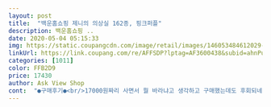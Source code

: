 ```yaml
---
layout: post 
title:  "백운홈쇼핑 제니의 의상실 162종, 핑크퍼플" 
description: 백운홈쇼핑 ..
date: 2020-05-04 05:15:33 
img: https://static.coupangcdn.com/image/retail/images/146053484612029-614512bd-3b57-4437-84fc-8c1a6c5f07bb.jpg 
linkUrl: https://link.coupang.com/re/AFFSDP?lptag=AF3600438&subid=ahnPublicAsk&pageKey=194015123&itemId=555985187&vendorItemId=4460913941&traceid=V0-113-3bc2a2e353b30ddf 
categories: [1011] 
color: FFB2D9 
price: 17430 
author: Ask View Shop 
cont:  "●구매후기●<br/>17000원짜리 사면서 뭘 바라냐고 생각하고 구매했는데도 후회되네요<br/>감사합니다.<br/><br/>곧 다가올 어린이날 선물로 주문했습니다.<br/><br/>관절은 다 나갔지만 20년전 인형이 더 이쁘게생겼고 머리털도 많아요 ;<br/>당분간 혼자 즐겁게 인형놀이에 빠질것같네요.<br/><br/>드레스도 넉넉해서 드레스룸도 마련해야겠어요.<br/><br/>딱 가격만큼 하는거같아요<br/>딸램도 크기와 구색을보고 행복해하다가 열어보고 완전 우울해있어요<br/>똑같은게 3개나 되네요ㅋ<br/>머리카락을 가운데라 싹 비어놨음 장난똥때리나ㅋㅋㅋㅋ뚜껑인줄 ;<br/>머릿결은 좋음 , 옷 찢어져있고 부속품들 날카로움 아무리 2만원대라지만 너무한거아닌가요?<br/>싸다고 사지 마세요 제발 ㅜㅜ 20년전에 제가 가지고놀던 미미인형을 제딸이가지고노는데<br/>아가야들은 옷을 입힐려면 머리를 빼야되요 ㅋㅋ<br/>아이들이 작아서 젖병이 더 크더군요.<br/><br/>엄마놀이하기에 적합한 인형세트이군요.<br/><br/>옷 20벌은 모두 똑같은 디자인에 색깔만다른거였네요ㅠ<br/>옷 박음질상태는 안좋다고 알고있었지만 천 재질이 이럴꺼라고는 상상못했어요<br/>옷 상태엉망 , 머리상태엉망 , 머리탈모 , 머리카락이 목에서부터 시작함<br/>이가격에 미미를 하나 사는게 더 기분이 좋았을껄 그랬어요ㅎㅎ<br/>입에 맞는 사이즈의 젖병이면 더 실감나게 가지고 놀텐데ᆢ<br/>작은애들은 개똥망이라 사진안찍음 ;<br/>정말 싸게 옷 그지같아도 상관없다하시는분만 사길 추천드려요<br/>제꺼는 뽑기가 잘안됐네요<br/>조금 아쉽네요.<br/><br/>킥보드, 자전거, 유모차 조립하는 장난감이라 퍼즐맞추듯 혼자서 만드네요.<br/><br/>후기보고 질이 떨어진다는건 알고있었지만<br/>17000원짜리 사면서 뭘 바라냐고 생각하고 구매했는데도 후회되네요<br/>감사합니다.<br/><br/>곧 다가올 어린이날 선물로 주문했습니다.<br/><br/>관절은 다 나갔지만 20년전 인형이 더 이쁘게생겼고 머리털도 많아요 ;<br/>당분간 혼자 즐겁게 인형놀이에 빠질것같네요.<br/><br/>드레스도 넉넉해서 드레스룸도 마련해야겠어요.<br/><br/>딱 가격만큼 하는거같아요<br/>딸램도 크기와 구색을보고 행복해하다가 열어보고 완전 우울해있어요<br/>똑같은게 3개나 되네요ㅋ<br/>머리카락을 가운데라 싹 비어놨음 장난똥때리나ㅋㅋㅋㅋ뚜껑인줄 ;<br/>머릿결은 좋음 , 옷 찢어져있고 부속품들 날카로움 아무리 2만원대라지만 너무한거아닌가요?<br/>싸다고 사지 마세요 제발 ㅜㅜ 20년전에 제가 가지고놀던 미미인형을 제딸이가지고노는데<br/>아가야들은 옷을 입힐려면 머리를 빼야되요 ㅋㅋ<br/>아이들이 작아서 젖병이 더 크더군요.<br/><br/>엄마놀이하기에 적합한 인형세트이군요.<br/><br/>옷 20벌은 모두 똑같은 디자인에 색깔만다른거였네요ㅠ<br/>옷 박음질상태는 안좋다고 알고있었지만 천 재질이 이럴꺼라고는 상상못했어요<br/>옷 상태엉망 , 머리상태엉망 , 머리탈모 , 머리카락이 목에서부터 시작함<br/>이가격에 미미를 하나 사는게 더 기분이 좋았을껄 그랬어요ㅎㅎ<br/>입에 맞는 사이즈의 젖병이면 더 실감나게 가지고 놀텐데ᆢ<br/>작은애들은 개똥망이라 사진안찍음 ;<br/>정말 싸게 옷 그지같아도 상관없다하시는분만 사길 추천드려요<br/>제꺼는 뽑기가 잘안됐네요<br/>조금 아쉽네요.<br/><br/>킥보드, 자전거, 유모차 조립하는 장난감이라 퍼즐맞추듯 혼자서 만드네요.<br/><br/>후기보고 질이 떨어진다는건 알고있었지만<br/>" 
---
```

